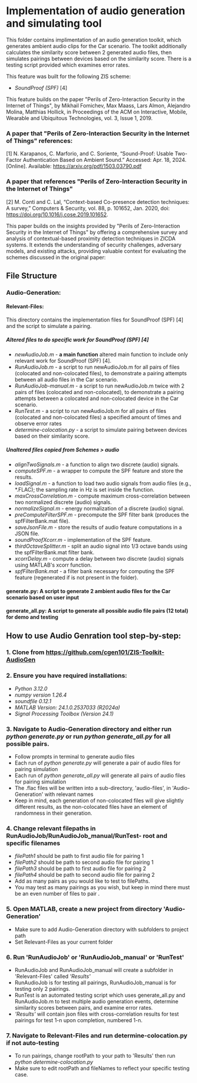 # Implementation of audio generation and simulating tool

This folder contains implimentation of an audio generation toolkit, which generates ambient audio clips for the Car scenario. The toolkit additionally calculates the similarity score between 2 generated audio files, then simulates pairings between devices based on the similarity score. There is a testing script provided which examines error rates.

This feature was built for the following ZIS scheme:
* *SoundProof (SPF)*  [4]

This feature builds on the paper "Perils of Zero-Interaction Security in the Internet of Things", by Mikhail Fomichev, Max Maass, Lars Almon, Alejandro Molina, Matthias Hollick, in Proceedings of the ACM on Interactive, Mobile, Wearable and Ubiquitous Technologies, vol. 3, Issue 1, 2019. 

### A paper that "Perils of Zero-Interaction Security in the Internet of Things" references:
[1] N. Karapanos, C. Marforio, and C. Soriente, “Sound-Proof: Usable Two-Factor Authentication Based on Ambient Sound.” Accessed: Apr. 18, 2024. [Online]. Available: https://arxiv.org/pdf/1503.03790.pdf

### A paper that references "Perils of Zero-Interaction Security in the Internet of Things"
[2] M. Conti and C. Lal, “Context-based Co-presence detection techniques: A survey,” Computers & Security, vol. 88, p. 101652, Jan. 2020, doi: https://doi.org/10.1016/j.cose.2019.101652.

This paper builds on the insights provided by "Perils of Zero-Interaction Security in the Internet of Things" by offering a comprehensive survey and analysis of contextual-based proximity detection techniques in ZICDA systems. It extends the understanding of security challenges, adversary models, and existing attacks, providing valuable context for evaluating the schemes discussed in the original paper:


## File Structure

### Audio-Generation:

#### Relevant-Files:

This directory contains the implementation files for SoundProof (SPF) [4] and the script to simulate a pairing.

##### Altered files to do specific work for SoundProof (SPF) [4]
* *newAudioJob.m* - **a main function** altered main function to include only relevant work for SoundProof (SPF) [4].
* *RunAudioJob.m* - a script to run newAudioJob.m for all pairs of files (colocated and non-colocated files), to demonstrate a pairing attempts between all audio files in the Car scenario.
* *RunAudioJob-manual.m* - a script to run newAudioJob.m twice  with 2 pairs of files (colocated and non-colocated), to demonstrate a pairing attempts between a colocated and non-colocated device in the Car scenario.
* *RunTest.m* - a script to run newAudioJob.m for all pairs of files (colocated and non-colocated files) a specified amount of times and observe error rates
* *determine-colocation.py* - a script to simulate pairing between devices based on their similarity score. 

##### Unaltered files copied from Schemes > audio
* *alignTwoSignals.m* - a function to align two discrete (audio) signals.
* *computeSPF.m* - a wrapper to compute the SPF feature and store the results.
* *loadSignal.m* - a function to load two audio signals from audio files (e.g., *.FLAC); the sampling rate in Hz is set inside the function.
* *maxCrossCorrelation.m* - compute maximum cross-correlation between two normalized discrete (audio) signals.
* *normalizeSignal.m* - energy normalization of a discrete (audio) signal.
* *preComputeFilterSPF.m* - precompute the SPF filter bank (produces the spfFilterBank.mat file).
* *saveJsonFile.m* - store the results of audio feature computations in a JSON file.
* *soundProofXcorr.m* - implementation of the SPF feature.
* *thirdOctaveSplitter.m* - split an audio signal into 1/3 octave bands using the spfFilterBank.mat filter bank.
* *xcorrDelay.m* - compute a delay between two discrete (audio) signals using MATLAB's xcorr function.
* *spfFilterBank.mat* - a filter bank necessary for computing the SPF feature (regenerated if is not present in the folder). 

#### generate.py: A script to generate 2 ambient audio files for the Car scenario based on user input
#### generate_all.py: A script to generate all possible audio file pairs (12 total) for demo and testing 


## How to use Audio Genration tool step-by-step: 

### 1. Clone from https://github.com/cgen101/ZIS-Toolkit-AudioGen

### 2. Ensure you have required installations: 
* *Python 3.12.0*
* *numpy version 1.26.4*
* *soundfile 0.12.1*
* *MATLAB Version: 24.1.0.2537033 (R2024a)*
* *Signal Processing Toolbox (Version 24.1)*

### 3. Navigate to Audio-Generation directory and either run *python generate.py*  or run *python generate_all.py* for all possible pairs.
* Follow prompts in terminal to generate audio files
* Each run of *python generate.py* will generate a pair of audio files for pairing simulation
* Each run of *python generate_all.py* will generate all pairs of audio files for pairing simulation
* The .flac files will be written into a sub-directory, 'audio-files', in 'Audio-Generation' with relevant names 
* Keep in mind, each generation of non-colocated files will give slightly different results, as the non-colocated files have an element of randomness in their generation. 

### 4. Change relevant filepaths in RunAudioJob/RunAudioJob_manual/RunTest- root and specific filenames
* *filePath1* should be path to first audio file for pairing 1
* *filePath2* should be path to second audio file for pairing 1
* *filePath3* should be path to first audio file for pairing 2
* *filePath4* should be path to second audio file for pairing 2
* Add as many pairs as you would like to test to filePaths.
* You may test as many pairings as you wish, but keep in mind there must be an even number of files to 
pair .

### 5. Open MATLAB, create a new project from directory 'Audio-Generation'
* Make sure to add Audio-Generation directory with subfolders to project path 
* Set Relevant-Files as your current folder 

### 6. Run 'RunAudioJob' or 'RunAudioJob_manual' or 'RunTest'
* RunAudioJob and RunAudioJob_manual will create a subfolder in 'Relevant-Files' called *'Results'*
* RunAudioJob is for testing all pairings, RunAudioJob_manual is for testing only 2 pairings.
* RunTest is an automated testing script which uses generate_all.py and RunAudioJob.m to test multiple audio generation events, determine similarity scores between pairs, and examine error rates. 
* *'Results'* will contain json files with cross-correlation results for test pairings for test 1-n upon completion, numbered 1-n.

### 7. Navigate to Relevant-Files and run determine-colocation.py if not auto-testing
* To run pairings, change rootPath to your path to 'Results' then run *python determine-colocation.py*
* Make sure to edit rootPath and fileNames to reflect your specific testing case.



